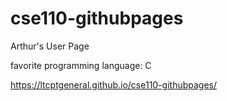 # cse110-githubpages

Arthur's User Page

favorite programming language: C

https://ltcptgeneral.github.io/cse110-githubpages/